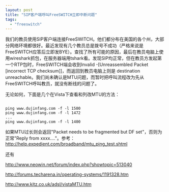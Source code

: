 ```yaml
---
layout: post
title: "SIP客户端呼叫FreeSWITCH立即中断问题"
tags:
  - "freeswitch"
---
```


我们的教员使用SIP客户端连接FreeSWITCH。他们都分布在美国的各个州，大部分网络环境都很好。最近发现有几个教员总是拨号不成功（严格来说是FreeSWITCH应答后立即发BYE）。查找了所有可能的原因，最后在教员电脑上使用wireshark抓包，在服务器端用tshark看。发现SIP均正常，但在教员方发起第一个RTP包时，FreeSWITCH端会收到Invalid -\[Unreassembled Packet \[incorrect TCP checksum\]\]，而返回到教员电脑上则是 destination unreachable。我们尚未确认是MTU问题，而暂时把呼叫流程改为先从FreeSWITCH呼叫教员，就没有断线的问题了。

无论如何，下面是几个在Vista下查看和列改MTU的方法：

<code>
ping www.dujinfang.com -f -l 1500
ping www.dujinfang.com -f -l 1472
...
ping www.dujinfang.com -f -l 1400
</code>

如果MTU过长则会返回"Packet needs to be fragmented but DF set"，否则为正常"Reply from xxxx...."。参考：<http://help.expedient.com/broadband/mtu_ping_test.shtml>

还有

<http://www.neowin.net/forum/index.php?showtopic=513040>

<http://forums.techarena.in/operating-systems/1191328.htm>

<http://www.kitz.co.uk/adsl/vistaMTU.htm>
